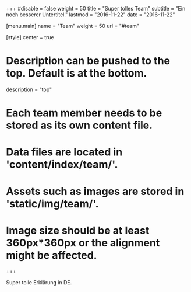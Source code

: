 +++ 
#disable = false
weight = 50
title = "Super tolles Team"
subtitle = "Ein noch besserer Untertitel."
lastmod = "2016-11-22"
date = "2016-11-22"

[menu.main]
  name = "Team"
  weight = 50
  url = "#team"

[style]
  center = true
# Description can be pushed to the top. Default is at the bottom.
  description = "top"

# Each team member needs to be stored as its own content file.
# Data files are located in 'content/index/team/'.
# Assets such as images are stored in 'static/img/team/'.
# Image size should be at least 360px*360px or the alignment might be affected.
+++

<!--- Additional explanations below the team members -->

Super tolle Erklärung in DE.
